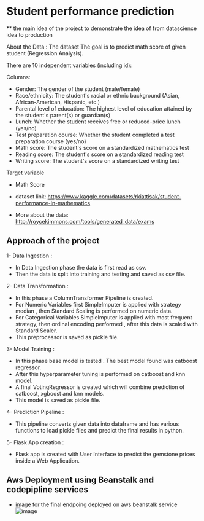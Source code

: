 
# Student performance prediction
** the main idea of the project to demonstrate the idea of from datascience idea to production 

About the Data :
The dataset The goal is to predict math score of given student (Regression Analysis).

There are 10 independent variables (including id):

Columns:

* Gender: The gender of the student (male/female)
* Race/ethnicity: The student's racial or ethnic background (Asian, African-American, Hispanic, etc.)
* Parental level of education: The highest level of education attained by the student's parent(s) or guardian(s)
* Lunch: Whether the student receives free or reduced-price lunch (yes/no)
* Test preparation course: Whether the student completed a test preparation course (yes/no)
* Math score: The student's score on a standardized mathematics test
* Reading score: The student's score on a standardized reading test
* Writing score: The student's score on a standardized writing test

Target variable
* Math Score

* dataset link: https://www.kaggle.com/datasets/rkiattisak/student-performance-in-mathematics
* More about the data: http://roycekimmons.com/tools/generated_data/exams

## Approach of the project
1- Data Ingestion :

* In Data Ingestion phase the data is first read as csv.
* Then the data is split into training and testing and saved as csv file.

2- Data Transformation :

* In this phase a ColumnTransformer Pipeline is created.
* For Numeric Variables first SimpleImputer is applied with strategy median , then Standard Scaling is performed on numeric data.
* For Categorical Variables SimpleImputer is applied with most frequent strategy, then ordinal encoding performed , after this data is scaled with Standard Scaler.
* This preprocessor is saved as pickle file.

3- Model Training :

* In this phase base model is tested . The best model found was catboost regressor.
* After this hyperparameter tuning is performed on catboost and knn model.
* A final VotingRegressor is created which will combine prediction of catboost, xgboost and knn models.
* This model is saved as pickle file.

4- Prediction Pipeline :

* This pipeline converts given data into dataframe and has various functions to load pickle files and predict the final results in python.

5- Flask App creation :

* Flask app is created with User Interface to predict the gemstone prices inside a Web Application.

## Aws Deployment using Beanstalk and codepipline services
* image for the final endpoing deployed on aws beanstalk service
![image](https://user-images.githubusercontent.com/39285876/234405912-a37fd189-3f39-452d-b565-689e71f3ef49.png)

